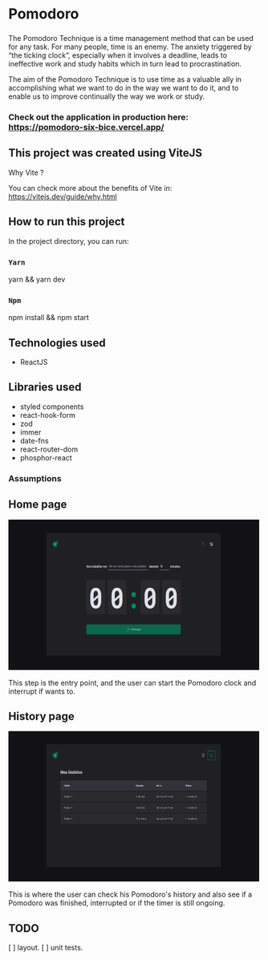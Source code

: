 # Pomodoro

###
The Pomodoro Technique is a time management method that can be used for any task. For many people, time is an enemy. 
The anxiety triggered by “the ticking clock”, especially when it involves a deadline, leads to ineffective work and 
study habits which in turn lead to procrastination.

The aim of the Pomodoro Technique is to use time as a valuable ally in accomplishing what we want to do in the way 
we want to do it, and to enable us to improve continually the way we work or study.

### Check out the application in production here: https://pomodoro-six-bice.vercel.app/

## This project was created using ViteJS

Why Vite ? 

You can check more about the benefits of Vite in: https://vitejs.dev/guide/why.html

## How to run this project

In the project directory, you can run:

### `Yarn`

yarn && yarn dev

### `Npm`

npm install && npm start

## Technologies used

- ReactJS

## Libraries used

- styled components
- react-hook-form
- zod
- immer
- date-fns
- react-router-dom
- phosphor-react

### Assumptions

## Home page

<img src="./docs/home-pomodoro.png" width=500 height=300 />

This step is the entry point, and the user can start the Pomodoro clock and interrupt if wants to.

## History page

<img src="./docs/history-pomodoro.png" width=500 height=300/>

This is where the user can check his Pomodoro's history and also see if a Pomodoro was finished, interrupted or if the timer is
still ongoing.

## TODO

[ ] layout.
[ ] unit tests.

